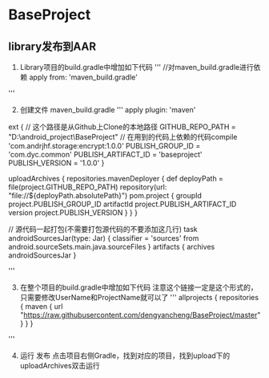 # BaseProject


## library发布到AAR
1. Library项目的build.gradle中增加如下代码
''' 
//对maven_build.gradle进行依赖
apply from: 'maven_build.gradle'

'''

2. 创建文件 maven_build.gradle
'''
apply plugin: 'maven'

ext {
    // 这个路径是从Github上Clone的本地路径
    GITHUB_REPO_PATH = "D:\\android_project\\BaseProject"
    // 在用到的代码上依赖的代码compile 'com.andrjhf.storage:encrypt:1.0.0'
    PUBLISH_GROUP_ID = 'com.dyc.common'
    PUBLISH_ARTIFACT_ID = 'baseproject'
    PUBLISH_VERSION = '1.0.0'
}

uploadArchives {
    repositories.mavenDeployer {
        def deployPath = file(project.GITHUB_REPO_PATH)
        repository(url: "file://${deployPath.absolutePath}")
        pom.project {
            groupId project.PUBLISH_GROUP_ID
            artifactId project.PUBLISH_ARTIFACT_ID
            version project.PUBLISH_VERSION
        }
    }
}

// 源代码一起打包(不需要打包源代码的不要添加这几行)
task androidSourcesJar(type: Jar) {
    classifier = 'sources'
    from android.sourceSets.main.java.sourceFiles
}
artifacts {
    archives androidSourcesJar
}


'''

3. 在整个项目的build.gradle中增加如下代码
注意这个链接一定是这个形式的，只需要修改UserName和ProjectName就可以了
'''
allprojects {
    repositories {
        maven { url "https://raw.githubusercontent.com/dengyancheng/BaseProject/master" }
    }
}

'''

4. 运行 发布
点击项目右侧Gradle，找到对应的项目，找到upload下的uploadArchives双击运行